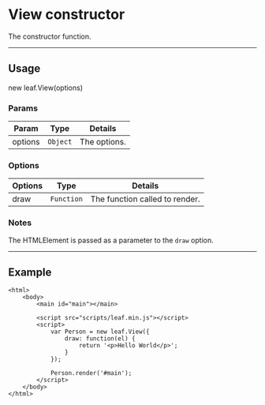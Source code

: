 # View constructor

The constructor function.

----------------------------------------------------------------------

## Usage

new leaf.View(options)

### Params

| Param           | Type          | Details                          |
| --------------- | ------------- | -------------------------------- |
| options         | `Object`      | The options.                     |

### Options

| Options         | Type          | Details                          |
| --------------- | ------------- | -------------------------------- |
| draw            | `Function`    | The function called to render.   |

### Notes

The HTMLElement is passed as a parameter to the `draw` option.

----------------------------------------------------------------------

## Example

    <html>
        <body>
        	<main id="main"></main>

            <script src="scripts/leaf.min.js"></script>
            <script>
                var Person = new leaf.View({
                	draw: function(el) {
                		return '<p>Hello World</p>';
                	}	
            	});

            	Person.render('#main');
            </script>
        </body>
    </html>    